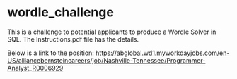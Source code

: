 # wordle_challenge
This is a challenge to potential applicants to produce a Wordle Solver in SQL.
The Instructions.pdf file has the details.

Below is a link to the position:
https://abglobal.wd1.myworkdayjobs.com/en-US/alliancebernsteincareers/job/Nashville-Tennessee/Programmer-Analyst_R0006929
